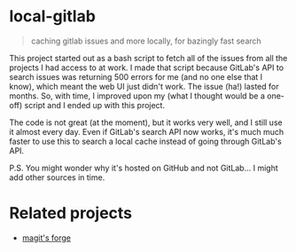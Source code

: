 # local-gitlab

> caching gitlab issues and more locally, for bazingly fast search



This project started out as a bash script to fetch all of the issues from all the projects I had access to at work. I made that script because GitLab's API to search issues was returning 500 errors for me (and no one else that I know), which meant the web UI just didn't work. The issue (ha!) lasted for months. So, with time, I improved upon my (what I thought would be a one-off) script and I ended up with this project.

The code is not great (at the moment), but it works very well, and I still use it almost every day. Even if GitLab's search API now works, it's much much faster to use this to search a local cache instead of going through GitLab's API.

P.S. You might wonder why it's hosted on GitHub and not GitLab... I might add other sources in time.

# Related projects

- [magit's forge](https://github.com/magit/forge)

